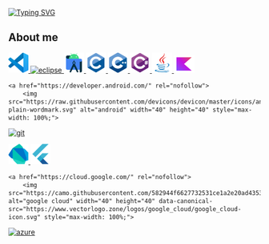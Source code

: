 [![Typing SVG](https://readme-typing-svg.demolab.com/?lines=First+line+of+text;Second+line+of+text)](https://git.io/typing-svg)
## About me

<p align="left" dir="auto">

 <a href="https://code.visualstudio.com/" rel="nofollow"> 
    <img src="https://raw.githubusercontent.com/github/explore/80688e429a7d4ef2fca1e82350fe8e3517d3494d/topics/visual-studio-code/visual-studio-code.png" alt="VS code" width="40" height="40" style="max-width: 100%;"> 
 </a> 
 
 <a href="https://www.eclipse.org" rel="nofollow"> 
    <img src="https://raw.githubusercontent.com/Rishabh2804/Rishabh2804/master/Resources/Icons/Eclipse Icon.png" alt="eclipse" width="40" height="40" style="max-width: 100%;"> 
 </a> 
 
<a href="https://developer.android.com/studio" rel="nofollow"> 
    <img src="https://raw.githubusercontent.com/devicons/devicon/master/icons/androidstudio/androidstudio-original.svg" alt="android studio" width="40" height="40" style="max-width: 100%;"> 
 </a> 
 
 <a href="https://www.cprogramming.com/" rel="nofollow"> 
    <img src="https://raw.githubusercontent.com/devicons/devicon/master/icons/c/c-original.svg" alt="c" width="40" height="40" style="max-width: 100%;"> 
 </a> 
 
 <a href="https://isocpp.org/" rel="nofollow"> 
    <img src="https://raw.githubusercontent.com/devicons/devicon/master/icons/cplusplus/cplusplus-original.svg" alt="cplusplus" width="40" height="40" style="max-width: 100%;"> 
 </a> 
 
 <a href="https://docs.microsoft.com/en-us/dotnet/csharp/" rel="nofollow"> 
    <img src="https://raw.githubusercontent.com/devicons/devicon/master/icons/csharp/csharp-original.svg" alt="java" width="40" height="40" style="max-width: 100%;"> 
 </a> 
 
 <a href="https://www.java.com" rel="nofollow"> 
    <img src="https://raw.githubusercontent.com/devicons/devicon/master/icons/java/java-original.svg" alt="java" width="40" height="40" style="max-width: 100%;"> 
 </a> 
 
 <a href="https://kotlinlang.org/" rel="nofollow"> 
    <img src="https://raw.githubusercontent.com/devicons/devicon/master/icons/kotlin/kotlin-original.svg" alt="kotlin" width="40" height="35" style="max-width: 100%;"> 
 </a> 
 
    <a href="https://developer.android.com/" rel="nofollow"> 
        <img src="https://raw.githubusercontent.com/devicons/devicon/master/icons/android/android-plain-wordmark.svg" alt="android" width="40" height="40" style="max-width: 100%;">
 
 </a><a href="https://git-scm.com/" rel="nofollow"> 
    <img src="https://camo.githubusercontent.com/fbfcb9e3dc648adc93bef37c718db16c52f617ad055a26de6dc3c21865c3321d/68747470733a2f2f7777772e766563746f726c6f676f2e7a6f6e652f6c6f676f732f6769742d73636d2f6769742d73636d2d69636f6e2e737667" alt="git" width="40" height="40" data-canonical-src="https://www.vectorlogo.zone/logos/git-scm/git-scm-icon.svg" style="max-width: 100%;"> 
 </a> 
 
 <a href="https://dart.dev/" rel="nofollow"> 
    <img src="https://raw.githubusercontent.com/devicons/devicon/master/icons/dart/dart-original.svg" alt="dart" width="40" height="40" style="max-width: 100%;"> 
 </a> 
 
 <a href="https://flutter.dev/" rel="nofollow"> 
    <img src="https://raw.githubusercontent.com/devicons/devicon/master/icons/flutter/flutter-original.svg" alt="flutter" width="40" height="40" style="max-width: 100%;"> 
 </a> 
 
    <a href="https://cloud.google.com/" rel="nofollow"> 
        <img src="https://camo.githubusercontent.com/582944f6627732531ce1a2e20ad43538d1896e16a5f159ea28fd137dbb8e798a/68747470733a2f2f7777772e766563746f726c6f676f2e7a6f6e652f6c6f676f732f676f6f676c655f636c6f75642f676f6f676c655f636c6f75642d69636f6e2e737667" alt="google cloud" width="40" height="40" data-canonical-src="https://www.vectorlogo.zone/logos/google_cloud/google_cloud-icon.svg" style="max-width: 100%;">
 
 </a><a href="https://azure.microsoft.com/en-in/" rel="nofollow"> 
    <img src="https://camo.githubusercontent.com/6df31a460cb0c38f960e92812c8b6f8bce4c7f13170fb4782f0b31ab8e792ac2/68747470733a2f2f7777772e766563746f726c6f676f2e7a6f6e652f6c6f676f732f6d6963726f736f66745f617a7572652f6d6963726f736f66745f617a7572652d69636f6e2e737667" alt="azure" width="40" height="40" data-canonical-src="https://www.vectorlogo.zone/logos/microsoft_azure/microsoft_azure-icon.svg" style="max-width: 100%;"> 
 </a> 
 
</p>

